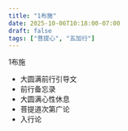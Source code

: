 ```yaml
---
title: "1布施"
date: 2025-10-06T10:18:00-07:00
draft: false
tags: ["菩提心", "五加行"]
---
```


1布施

- 大圆满前行引导文
- 前行备忘录
- 大圆满心性休息
- 菩提道次第广论
- 入行论